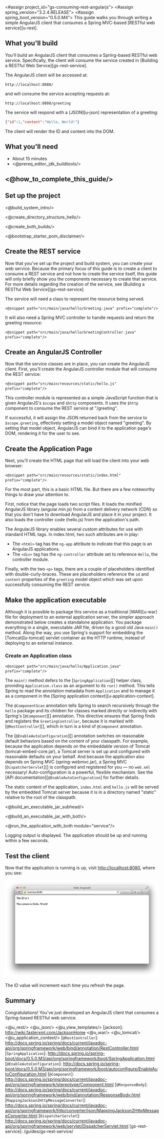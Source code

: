 <#assign project_id="gs-consuming-rest-angularjs">
<#assign spring_version="3.2.4.RELEASE">
<#assign spring_boot_version="0.5.0.M4">
This guide walks you through writing a simple AngularJS client that consumes a Spring MVC-based [RESTful web service][u-rest].

What you'll build
-----------------

You'll build an AngularJS client that consumes a Spring-based RESTful web service.
Specifically, the client will consume the service created in [Building a RESTful Web Servce][gs-rest-service].

The AngularJS client will be accessed at:

	http://localhost:8080/

and will consume the service accepting requests at:

    http://localhost:8080/greeting

The service will respond with a [JSON][u-json] representation of a greeting:

```json
{"id":1,"content":"Hello, World!"}
```

The client will render the ID and content into the DOM.

What you'll need
----------------

 - About 15 minutes
 - <@prereq_editor_jdk_buildtools/>


## <@how_to_complete_this_guide/>


<a name="scratch"></a>
Set up the project
------------------

<@build_system_intro/>

<@create_directory_structure_hello/>


<@create_both_builds/>

<@bootstrap_starter_pom_disclaimer/>

Create the REST service
-----------------------

Now that you've set up the project and build system, you can create your web service.
Because the primary focus of this guide is to create a client to consume a REST service and not how to create the service itself, this guide will only briefly show you the components necessary to create that service.
For more details regarding the creation of the service, see [Building a RESTful Web Service][gs-rest-service]

The service will need a class to represent the resource being served.

    <@snippet path="src/main/java/hello/Greeting.java" prefix="complete"/>

It will also need a Spring MVC controller to handle requests and return the greeting resource:

    <@snippet path="src/main/java/hello/GreetingController.java" prefix="complete"/>

<a name="initial"></a>
Create an AngularJS Controller
------------------------------

Now that the service classes are in place, you can create the AngularJS client.
First, you'll create the AngularJS controller module that will consume the REST service: 

    <@snippet path="src/main/resources/static/hello.js" prefix="complete"/>

This controller module is represented as a simple JavaScript function that is given AngularJS's `$scope` and `$http` components.
It uses the `$http` component to consume the REST service at "/greeting".

If successful, it will assign the JSON returned back from the service to `$scope.greeting`, effectively setting a model object named "greeting".
By setting that model object, AngularJS can bind it to the application page's DOM, rendering it for the user to see.

Create the Application Page
---------------------------

Next, you'll create the HTML page that will load the client into your web browser:

    <@snippet path="src/main/resources/static/index.html" prefix="complete"/>

For the most part, this is a basic HTML file.
But there are a few noteworthy things to draw your attention to.

First, notice that the page loads two script files.
It loads the minified AngularJS library (angular.min.js) from a content delivery network (CDN) so that you don't have to download AngularJS and place it in your project.
It also loads the controller code (hello.js) from the application's path.

The AngularJS library enables several custom attributes for use with standard HTML tags.
In index.html, two such attributes are in play:

 * The `<html>` tag has the `ng-app` attribute to indicate that this page is an AngularJS applications.
 * The `<div>` tag has the `ng-controller` attribute set to reference `Hello`, the controller module.

Finally, with the two `<p>` tags, there are a couple of placeholders identified with double-curly-braces.
These are placeholders reference the `id` and `content` properties of the `greeting` model object which was set upon successfully consuming the REST service.

Make the application executable
-------------------------------

Although it is possible to package this service as a traditional [WAR][u-war] file for deployment to an external application server, the simpler approach demonstrated below creates a standalone application. You package everything in a single, executable JAR file, driven by a good old Java `main()` method. Along the way, you use Spring's support for embedding the [Tomcat][u-tomcat] servlet container as the HTTP runtime, instead of deploying to an external instance.

### Create an Application class

    <@snippet path="src/main/java/hello/Application.java" prefix="complete"/>

The `main()` method defers to the [`SpringApplication`][] helper class, providing `Application.class` as an argument to its `run()` method. This tells Spring to read the annotation metadata from `Application` and to manage it as a component in the [Spring application context][u-application-context].

The `@ComponentScan` annotation tells Spring to search recursively through the `hello` package and its children for classes marked directly or indirectly with Spring's [`@Component`][] annotation. This directive ensures that Spring finds and registers the `GreetingController`, because it is marked with [`@RestController`][], which in turn is a kind of `@Component` annotation.

The [`@EnableAutoConfiguration`][] annotation switches on reasonable default behaviors based on the content of your classpath. For example, because the application depends on the embeddable version of Tomcat (tomcat-embed-core.jar), a Tomcat server is set up and configured with reasonable defaults on your behalf. And because the application also depends on Spring MVC (spring-webmvc.jar), a Spring MVC [`DispatcherServlet`][] is configured and registered for you — no `web.xml` necessary! Auto-configuration is a powerful, flexible mechanism. See the [API documentation][`@EnableAutoConfiguration`] for further details.

The static content of the application, `index.html` and `hello.js` will be served by the embedded Tomcat server because it is in a directory named "static" relative to the root of the classpath.

<@build_an_executable_jar_subhead/>

<@build_an_executable_jar_with_both/>

<@run_the_application_with_both module="service"/>

Logging output is displayed. The application should be up and running within a few seconds.


Test the client
---------------

Now that the application is running is up, visit <http://localhost:8080>, where you see:

![Model data retrieved from the REST service is rendered into the DOM.](images/hello.png)

The ID value will increment each time you refresh the page.

Summary
-------

Congratulations! You've just developed an AngularJS client that consumes a Spring-based RESTful web service.

<@u_rest/>
<@u_json/>
<@u_view_templates/>
[jackson]: http://wiki.fasterxml.com/JacksonHome
<@u_war/>
<@u_tomcat/>
<@u_application_context/>
[`@RestController`]: http://docs.spring.io/spring/docs/current/javadoc-api/org/springframework/web/bind/annotation/RestController.html
[`SpringApplication`]: http://docs.spring.io/spring-boot/docs/0.5.0.M3/api/org/springframework/boot/SpringApplication.html
[`@EnableAutoConfiguration`]: http://docs.spring.io/spring-boot/docs/0.5.0.M3/api/org/springframework/boot/autoconfigure/EnableAutoConfiguration.html
[`@Component`]: http://docs.spring.io/spring/docs/current/javadoc-api/org/springframework/stereotype/Component.html
[`@ResponseBody`]: http://docs.spring.io/spring/docs/current/javadoc-api/org/springframework/web/bind/annotation/ResponseBody.html
[`MappingJackson2HttpMessageConverter`]: http://docs.spring.io/spring/docs/current/javadoc-api/org/springframework/http/converter/json/MappingJackson2HttpMessageConverter.html
[`DispatcherServlet`]: http://docs.spring.io/spring/docs/current/javadoc-api/org/springframework/web/servlet/DispatcherServlet.html
[gs-rest-service]: /guides/gs-rest-service/

